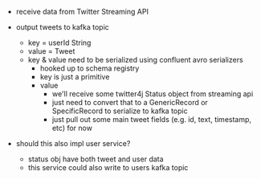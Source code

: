 - receive data from Twitter Streaming API
- output tweets to kafka topic
  - key = userId String
  - value = Tweet
  - key & value need to be serialized using confluent avro serializers
    - hooked up to schema registry
    - key is just a primitive
    - value
      - we'll receive some twitter4j Status object from streaming api
      - just need to convert that to a GenericRecord or SpecificRecord to serialize to kafka topic
      - just pull out some main tweet fields (e.g. id, text, timestamp, etc) for now

- should this also impl user service?
  - status obj have both tweet and user data
  - this service could also write to users kafka topic